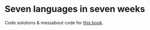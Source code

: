 # Seven languages in seven weeks

Code solutions & messabout code for [this book](https://geneticmail.com/scott/library/text/seven-languages-in-seven-weeks_p1_0.pdf).
